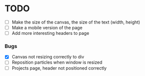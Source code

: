 # TODO

- [ ] Make the size of the canvas, the size of the text (width, height)
- [ ] Make a mobile version of the page
- [ ] Add more interesting headers to page

### Bugs
- [x] Canvas not resizing correctly to div
- [ ] Reposition particles when window is resized
- [ ] Projects page, header not positioned correctly
